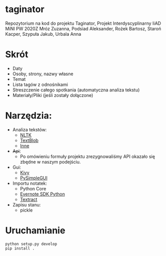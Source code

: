 # taginator
Repozytorium na kod do projektu Taginator, Projekt Interdyscyplinarny IiAD MiNI PW 2020Z
Mróz Zuzanna, Podsiad Aleksander, Rożek Bartosz, Staroń Kacper, Szypuła Jakub, Urbala Anna

# Skrót
- Daty
- Osoby, strony, nazwy własne
- Temat
- Lista tagów z odnośnikami
- Streszczenie całego spotkania (automatyczna analiza tekstu)
- Materiały/Pliki (jeśli zostały dołączone)

# Narzędzia:
- Analiza tekstów:
  - [NLTK](https://www.nltk.org/)
  - [TextBlob](https://textblob.readthedocs.io/en/dev/)
  - [Inne](https://sunscrapers.com/blog/8-best-python-natural-language-processing-nlp-libraries/)
- ~~Api~~:
  - Po omówieniu formuły projektu zrezygnowaliśmy API okazało się zbędne w naszym podejściu.
- Gui:
  - [Kivy](https://kivy.org/#home)
  - [PySimpleGUI](https://pypi.org/project/PySimpleGUI/#data)
- Importu notatek: 
  - Python Core
  - [Evernote SDK Python](https://dev.evernote.com/doc/start/python.php)
  - [Textract](https://textract.readthedocs.io/en/stable/)
- Zapisu stanu:
  - pickle

# Uruchamianie
```
python setup.py develop
pip install .
```
